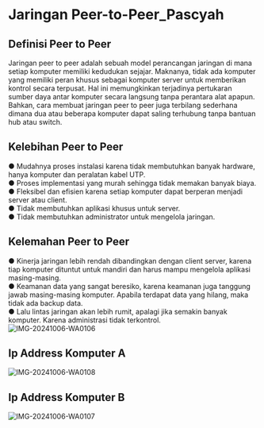 # Jaringan Peer-to-Peer_Pascyah
## Definisi Peer to Peer
Jaringan peer to peer adalah sebuah model perancangan jaringan di mana setiap komputer memiliki kedudukan sejajar. Maknanya, tidak ada komputer yang memiliki peran khusus sebagai komputer server untuk memberikan kontrol secara terpusat.
Hal ini memungkinkan terjadinya pertukaran sumber daya antar komputer secara langsung tanpa perantara alat apapun. Bahkan, cara membuat jaringan peer to peer juga terbilang sederhana dimana dua atau beberapa komputer dapat saling terhubung tanpa bantuan hub atau switch.

## Kelebihan Peer to Peer
● Mudahnya proses instalasi karena tidak membutuhkan banyak hardware, hanya komputer dan peralatan kabel UTP.                                   
● Proses implementasi yang murah sehingga tidak memakan banyak biaya.   
● Fleksibel dan efisien karena setiap komputer dapat berperan menjadi server atau client.                           
● Tidak membutuhkan aplikasi khusus untuk server.                          
● Tidak membutuhkan administrator untuk mengelola jaringan.  

## Kelemahan Peer to Peer
● Kinerja jaringan lebih rendah dibandingkan dengan client server, karena  tiap komputer dituntut untuk mandiri dan harus mampu mengelola aplikasi masing-masing.                
● Keamanan data yang sangat beresiko, karena keamanan juga tanggung jawab masing-masing komputer. Apabila terdapat data yang hilang, maka tidak ada backup data.                       
● Lalu lintas jaringan akan lebih rumit, apalagi jika semakin banyak komputer. Karena administrasi tidak terkontrol.                            
![IMG-20241006-WA0106](https://github.com/user-attachments/assets/4b055747-906c-4259-9a80-33d4bdac06a0)
## Ip Address Komputer A
![IMG-20241006-WA0108](https://github.com/user-attachments/assets/9dc2acba-4e05-4f74-ae1f-1f9853a918c2)
## Ip Address Komputer B
![IMG-20241006-WA0107](https://github.com/user-attachments/assets/5243fe98-6abf-40a0-977c-7edf9132ce64)
